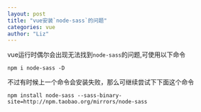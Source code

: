 ```yaml
---
layout: post
title: "vue安装`node-sass`的问题"
categories: vue
author: "Liz"
---
```


vue运行时偶尔会出现无法找到`node-sass`的问题,可使用以下命令


`
npm i node-sass -D
`


不过有时候上一个命令会安装失败，那么可继续尝试下下面这个命令

`
npm install node-sass --sass-binary-site=http://npm.taobao.org/mirrors/node-sass
`